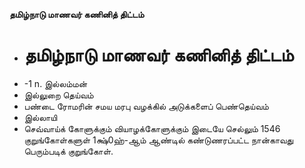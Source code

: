 **தமிழ்நாடு மாணவர் கணினித் திட்டம்**
- # தமிழ்நாடு மாணவர் கணினித் திட்டம்
- -1 n. இல்லம்மன்
- இல்லுறை தெய்வம்
- பண்டை ரோமரின் சமய மரபு வழக்கில் அடுக்களைப் பெண்தெய்வம்
- இல்லாயி
- செவ்வாய்க் கோளுக்கும் வியாழக்கோளுக்கும் இடையே செல்லும் 1546 குறுங்கோள்களுள் 1க்ஷ்0ஹ்-ஆம் ஆண்டில் கண்டுணரப்பட்ட நான்காவது பெரும்படிக் குறுங்கோள்.

